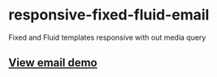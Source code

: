 # responsive-fixed-fluid-email
Fixed and Fluid templates responsive with out media query
## <a href="http://doudoufalta.com/works/emails/fixed-fluid-email-nmd.htmll">View email demo</a>
